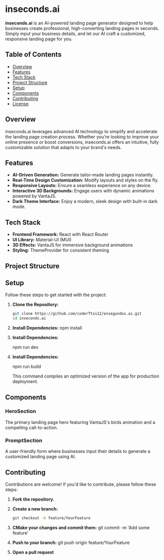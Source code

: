 # inseconds.ai

**inseconds.ai** is an AI-powered landing page generator designed to help businesses create professional, high-converting landing pages in seconds. Simply input your business details, and let our AI craft a customized, responsive landing page for you.

## Table of Contents

- [Overview](#overview)
- [Features](#features)
- [Tech Stack](#tech-stack)
- [Project Structure](#project-structure)
- [Setup](#setup)
- [Components](#components)
- [Contributing](#contributing)
- [License](#license)

## Overview

inseconds.ai leverages advanced AI technology to simplify and accelerate the landing page creation process. Whether you're looking to improve your online presence or boost conversions, inseconds.ai offers an intuitive, fully customizable solution that adapts to your brand's needs.

## Features

- **AI-Driven Generation:** Generate tailor-made landing pages instantly.
- **Real-Time Design Customization:** Modify layouts and styles on the fly.
- **Responsive Layouts:** Ensure a seamless experience on any device.
- **Interactive 3D Backgrounds:** Engage users with dynamic animations powered by VantaJS.
- **Dark Theme Interface:** Enjoy a modern, sleek design with built-in dark mode.

## Tech Stack

- **Frontend Framework:** React with React Router
- **UI Library:** Material-UI (MUI)
- **3D Effects:** VantaJS for immersive background animations
- **Styling:** ThemeProvider for consistent theming

## Project Structure

## Setup

Follow these steps to get started with the project:

1. **Clone the Repository:**

   ```bash
   git clone https://github.com/coderTtxi12/ensegundos.ai.git
   cd inseconds.ai

   ```

2. **Install Dependencies:**
   npm install

3. **Install Dependencies:**

   npm run dev

4. **Install Dependencies:**

   npm run build

   This command compiles an optimized version of the app for production deployment.

## Components

### HeroSection

The primary landing page hero featuring VantaJS's birds animation and a compelling call-to-action.

### PromptSection

A user-friendly form where businesses input their details to generate a customized landing page using AI.

## Contributing

Contributions are welcome! If you'd like to contribute, please follow these steps:

1. **Fork the repository.**

2. **Create a new branch:**
   ```bash
   git checkout -b feature/YourFeature
   ```
3. **CMake your changes and commit them:**
   git commit -m 'Add some feature'

4. **Push to your branch:**
   git push origin feature/YourFeature

5. **Open a pull request**
